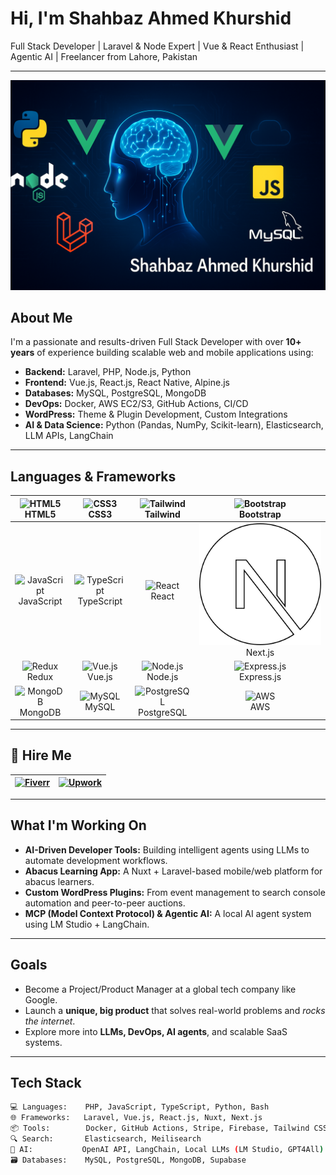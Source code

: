 # Hi, I'm Shahbaz Ahmed Khurshid

 Full Stack Developer | Laravel & Node Expert | Vue & React Enthusiast | Agentic AI | Freelancer from Lahore, Pakistan

---
![previewimage](previewimage.png)

##  About Me

I'm a passionate and results-driven Full Stack Developer with over **10+ years** of experience building scalable web and mobile applications using:

- **Backend:** Laravel, PHP, Node.js, Python
- **Frontend:** Vue.js, React.js, React Native, Alpine.js
- **Databases:** MySQL, PostgreSQL, MongoDB
- **DevOps:** Docker, AWS EC2/S3, GitHub Actions, CI/CD
- **WordPress:** Theme & Plugin Development, Custom Integrations
- **AI & Data Science:** Python (Pandas, NumPy, Scikit-learn), Elasticsearch, LLM APIs, LangChain

---
## Languages & Frameworks

| ![HTML5](https://cdn.jsdelivr.net/gh/devicons/devicon/icons/html5/html5-original.svg) <br> HTML5 | ![CSS3](https://cdn.jsdelivr.net/gh/devicons/devicon/icons/css3/css3-original.svg) <br> CSS3 | ![Tailwind](https://img.shields.io/badge/Tailwind_CSS-38B2AC?style=for-the-badge&logo=tailwind-css&logoColor=white) <br> Tailwind | ![Bootstrap](https://cdn.jsdelivr.net/gh/devicons/devicon/icons/bootstrap/bootstrap-plain.svg) <br> Bootstrap |
| :--: | :--: | :--: | :--: |
| ![JavaScript](https://cdn.jsdelivr.net/gh/devicons/devicon/icons/javascript/javascript-original.svg) <br> JavaScript | ![TypeScript](https://cdn.jsdelivr.net/gh/devicons/devicon/icons/typescript/typescript-original.svg) <br> TypeScript | ![React](https://cdn.jsdelivr.net/gh/devicons/devicon/icons/react/react-original.svg) <br> React | ![Next.js](https://raw.githubusercontent.com/devicons/devicon/master/icons/nextjs/nextjs-line.svg) <br> Next.js |
| ![Redux](https://cdn.jsdelivr.net/gh/devicons/devicon/icons/redux/redux-original.svg) <br> Redux | ![Vue.js](https://cdn.jsdelivr.net/gh/devicons/devicon/icons/vuejs/vuejs-original.svg) <br> Vue.js | ![Node.js](https://cdn.jsdelivr.net/gh/devicons/devicon/icons/nodejs/nodejs-original.svg) <br> Node.js | ![Express.js](https://cdn.jsdelivr.net/gh/devicons/devicon/icons/express/express-original.svg) <br> Express.js |
| ![MongoDB](https://cdn.jsdelivr.net/gh/devicons/devicon/icons/mongodb/mongodb-original.svg) <br> MongoDB | ![MySQL](https://cdn.jsdelivr.net/gh/devicons/devicon/icons/mysql/mysql-original.svg) <br> MySQL | ![PostgreSQL](https://cdn.jsdelivr.net/gh/devicons/devicon/icons/postgresql/postgresql-original.svg) <br> PostgreSQL | ![AWS](https://img.shields.io/badge/Amazon_AWS-232F3E?style=for-the-badge&logo=amazon-aws&logoColor=white) <br> AWS |

---

## 💼 Hire Me

| [![Fiverr](https://img.shields.io/badge/Fiverr-Check%20My%20Gigs-green?style=for-the-badge&logo=fiverr)](https://www.fiverr.com/shehbaz2009) | [![Upwork](https://img.shields.io/badge/Upwork-Hire%20Me-brightgreen?style=for-the-badge&logo=upwork)](https://www.upwork.com/freelancers/~016883136522f6b623) |
| :--: | :--: |


---
## What I'm Working On

- **AI-Driven Developer Tools:** Building intelligent agents using LLMs to automate development workflows.
- **Abacus Learning App:** A Nuxt + Laravel-based mobile/web platform for abacus learners.
- **Custom WordPress Plugins:** From event management to search console automation and peer-to-peer auctions.
- **MCP (Model Context Protocol) & Agentic AI:** A local AI agent system using LM Studio + LangChain.

---

## Goals

- Become a Project/Product Manager at a global tech company like Google.
- Launch a **unique, big product** that solves real-world problems and *rocks the internet*.
- Explore more into **LLMs, DevOps, AI agents**, and scalable SaaS systems.

---

## Tech Stack

```bash
💻 Languages:    PHP, JavaScript, TypeScript, Python, Bash
🌐 Frameworks:   Laravel, Vue.js, React.js, Nuxt, Next.js
📦 Tools:        Docker, GitHub Actions, Stripe, Firebase, Tailwind CSS, Webpack
🔍 Search:       Elasticsearch, Meilisearch
🧠 AI:           OpenAI API, LangChain, Local LLMs (LM Studio, GPT4All)
🗃️ Databases:    MySQL, PostgreSQL, MongoDB, Supabase
